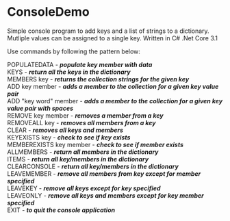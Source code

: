 # ConsoleDemo

Simple console program to add keys and a list of strings to a dictionary. Mutliple values can be assigned to a single key. Written in C# .Net Core 3.1 

Use commands by following the pattern below:

POPULATEDATA            - ***populate key member with data***  
KEYS                    - ***return all the keys in the dictionary***  
MEMBERS key             - ***returns the collection strings for the given key***  
ADD key member          - ***adds a member to the collection for a given key value pair***  
ADD "key word" member   - ***adds a member to the collection for a given key value pair with spaces***  
REMOVE key member       - ***removes a member from a key***  
REMOVEALL key           - ***removes all members from a key***  
CLEAR                   - ***removes all keys and members***  
KEYEXISTS key           - ***check to see if key exists***  
MEMBEREXISTS key member - ***check to see if member exists***  
ALLMEMBERS              - ***return all members in the dictionary***  
ITEMS                   - ***return all key/members in the dictionary***  
CLEARCONSOLE            - ***return all key/members in the dictionary***  
LEAVEMEMBER             - ***remove all members from key except for member specified***  
LEAVEKEY                - ***remove all keys except for key specified***  
LEAVEONLY               - ***remove all keys and members except for key member specified***  
EXIT                    - ***to quit the console application***  
